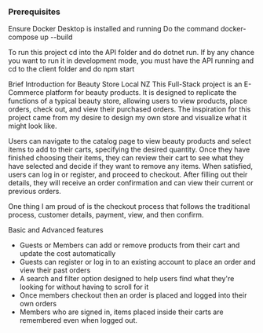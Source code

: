 ### Prerequisites
Ensure Docker Desktop is installed and running
Do the command docker-compose up --build 

To run this project cd into the API folder and do dotnet run. If by any chance you want to run it in development mode, you must have the API running and cd to the client folder and do npm start

Brief Introduction for Beauty Store Local NZ
This Full-Stack project is an E-Commerce platform for beauty products. It is designed to replicate the functions of a typical beauty store, allowing users to view products, place orders, check out, and view their purchased orders. The inspiration for this project came from my desire to design my own store and visualize what it might look like.

Users can navigate to the catalog page to view beauty products and select items to add to their carts, specifying the desired quantity. Once they have finished choosing their items, they can review their cart to see what they have selected and decide if they want to remove any items. When satisfied, users can log in or register, and proceed to checkout. After filling out their details, they will receive an order confirmation and can view their current or previous orders.

One thing I am proud of is the checkout process that follows the traditional process, customer details, payment, view, and then confirm.


Basic and Advanced features
- Guests or Members can add or remove products from their cart and update the cost automatically
- Guests can register or log in to an existing account to place an order and view their past orders
- A search and filter option designed to help users find what they're looking for without having to scroll for it
- Once members checkout then an order is placed and logged into their own orders
- Members who are signed in, items placed inside their carts are remembered even when logged out. 
